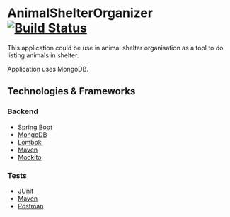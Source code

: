 # AnimalShelterOrganizer  [![Build Status](https://travis-ci.org/kurkova/AnimalShelterOrganizer.svg?branch=master)](https://travis-ci.org/kurkova/AnimalShelterOrganizer)

This application could be use in animal shelter organisation as a tool to do listing animals in shelter. 

Application uses MongoDB. 

## Technologies & Frameworks

### Backend
- [Spring Boot](https://spring.io/projects/spring-boot)
- [MongoDB](https://www.mongodb.com)
- [Lombok](https://projectlombok.org/)
- [Maven](https://maven.apache.org)
- [Mockito](http://site.mockito.org/)
 
 ### Tests
- [JUnit](https://maven.apache.org/)
- [Maven](https://maven.apache.org)
- [Postman](https://www.getpostman.com)
